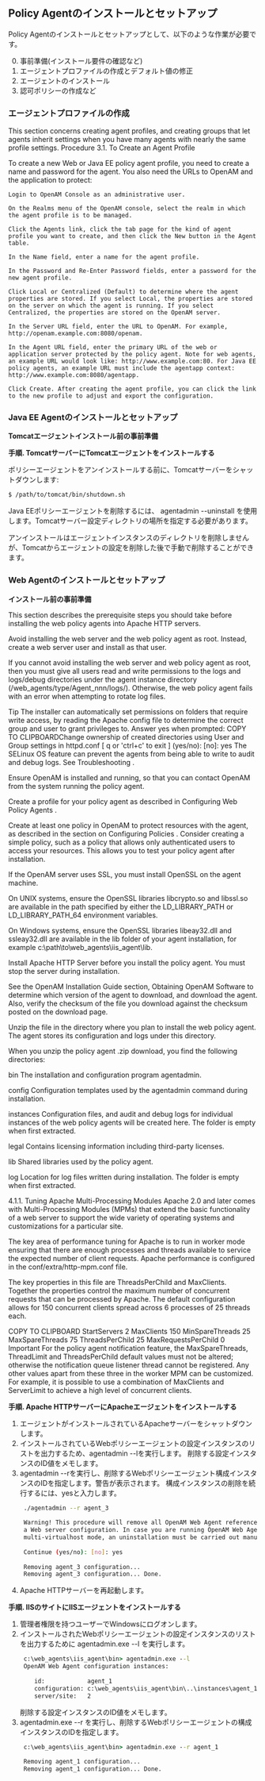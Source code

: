 ## Policy Agentのインストールとセットアップ

Policy Agentのインストールとセットアップとして、以下のような作業が必要です。

0. 事前準備(インストール要件の確認など)
1. エージェントプロファイルの作成とデフォルト値の修正
2. エージェントのインストール
3. 認可ポリシーの作成など

### エージェントプロファイルの作成

This section concerns creating agent profiles, and creating groups that let agents inherit settings when you have many agents with nearly the same profile settings.
Procedure 3.1. To Create an Agent Profile

To create a new Web or Java EE policy agent profile, you need to create a name and password for the agent. You also need the URLs to OpenAM and the application to protect:

    Login to OpenAM Console as an administrative user.

    On the Realms menu of the OpenAM console, select the realm in which the agent profile is to be managed.

    Click the Agents link, click the tab page for the kind of agent profile you want to create, and then click the New button in the Agent table.

    In the Name field, enter a name for the agent profile.

    In the Password and Re-Enter Password fields, enter a password for the new agent profile.

    Click Local or Centralized (Default) to determine where the agent properties are stored. If you select Local, the properties are stored on the server on which the agent is running. If you select Centralized, the properties are stored on the OpenAM server.

    In the Server URL field, enter the URL to OpenAM. For example, http://openam.example.com:8080/openam.

    In the Agent URL field, enter the primary URL of the web or application server protected by the policy agent. Note for web agents, an example URL would look like: http://www.example.com:80. For Java EE policy agents, an example URL must include the agentapp context: http://www.example.com:8080/agentapp.

    Click Create. After creating the agent profile, you can click the link to the new profile to adjust and export the configuration.

###  Java EE Agentのインストールとセットアップ

**Tomcatエージェントインストール前の事前準備**

**手順. TomcatサーバーにTomcatエージェントをインストールする**

ポリシーエージェントをアンインストールする前に、Tomcatサーバーをシャットダウンします:
```bash
$ /path/to/tomcat/bin/shutdown.sh
```
Java EEポリシーエージェントを削除するには、 agentadmin --uninstall を使用します。Tomcatサーバー設定ディレクトリの場所を指定する必要があります。

アンインストールはエージェントインスタンスのディレクトリを削除しませんが、Tomcatからエージェントの設定を削除した後で手動で削除することができます。

###  Web Agentのインストールとセットアップ

**インストール前の事前準備**

This section describes the prerequisite steps you should take before installing the web policy agents into Apache HTTP servers.

Avoid installing the web server and the web policy agent as root. Instead, create a web server user and install as that user.

If you cannot avoid installing the web server and web policy agent as root, then you must give all users read and write permissions to the logs and logs/debug directories under the agent instance directory (/web_agents/type/Agent_nnn/logs/). Otherwise, the web policy agent fails with an error when attempting to rotate log files.

Tip
The installer can automatically set permissions on folders that require write access, by reading the Apache config file to determine the correct group and user to grant privileges to. Answer yes when prompted:
COPY TO CLIPBOARDChange ownership of created directories using
User and Group settings in httpd.conf
[ q or 'ctrl+c' to exit ]
(yes/no): [no]: yes
The SELinux OS feature can prevent the agents from being able to write to audit and debug logs. See Troubleshooting .

Ensure OpenAM is installed and running, so that you can contact OpenAM from the system running the policy agent.

Create a profile for your policy agent as described in Configuring Web Policy Agents .

Create at least one policy in OpenAM to protect resources with the agent, as described in the section on Configuring Policies . Consider creating a simple policy, such as a policy that allows only authenticated users to access your resources. This allows you to test your policy agent after installation.

If the OpenAM server uses SSL, you must install OpenSSL on the agent machine.

On UNIX systems, ensure the OpenSSL libraries libcrypto.so and libssl.so are available in the path specified by either the LD_LIBRARY_PATH or LD_LIBRARY_PATH_64 environment variables.

On Windows systems, ensure the OpenSSL libraries libeay32.dll and ssleay32.dll are available in the lib folder of your agent installation, for example c:\path\to\web_agents\iis_agent\lib\.

Install Apache HTTP Server before you install the policy agent. You must stop the server during installation.

See the OpenAM Installation Guide section, Obtaining OpenAM Software to determine which version of the agent to download, and download the agent. Also, verify the checksum of the file you download against the checksum posted on the download page.

Unzip the file in the directory where you plan to install the web policy agent. The agent stores its configuration and logs under this directory.

When you unzip the policy agent .zip download, you find the following directories:

bin
The installation and configuration program agentadmin.

config
Configuration templates used by the agentadmin command during installation.

instances
Configuration files, and audit and debug logs for individual instances of the web policy agents will be created here. The folder is empty when first extracted.

legal
Contains licensing information including third-party licenses.

lib
Shared libraries used by the policy agent.

log
Location for log files written during installation. The folder is empty when first extracted.

4.1.1. Tuning Apache Multi-Processing Modules
Apache 2.0 and later comes with Multi-Processing Modules (MPMs) that extend the basic functionality of a web server to support the wide variety of operating systems and customizations for a particular site.

The key area of performance tuning for Apache is to run in worker mode ensuring that there are enough processes and threads available to service the expected number of client requests. Apache performance is configured in the conf/extra/http-mpm.conf file.

The key properties in this file are ThreadsPerChild and MaxClients. Together the properties control the maximum number of concurrent requests that can be processed by Apache. The default configuration allows for 150 concurrent clients spread across 6 processes of 25 threads each.

COPY TO CLIPBOARD<IfModule mpm_worker_module>
   StartServers          2
   MaxClients          150
   MinSpareThreads      25
   MaxSpareThreads      75
   ThreadsPerChild      25
   MaxRequestsPerChild   0
</IfModule>
Important
For the policy agent notification feature, the MaxSpareThreads, ThreadLimit and ThreadsPerChild default values must not be altered; otherwise the notification queue listener thread cannot be registered.
Any other values apart from these three in the worker MPM can be customized. For example, it is possible to use a combination of MaxClients and ServerLimit to achieve a high level of concurrent clients.

**手順. Apache HTTPサーバーにApacheエージェントをインストールする**

1. エージェントがインストールされているApacheサーバーをシャットダウンします。
2. インストールされているWebポリシーエージェントの設定インスタンスのリストを出力するため、agentadmin --lを実行します。
   削除する設定インスタンスのID値をメモします。
3. agentadmin --rを実行し、削除するWebポリシーエージェント構成インスタンスのIDを指定します。警告が表示されます。
   構成インスタンスの削除を続行するには、yesと入力します。
   ```bash
    ./agentadmin --r agent_3
    
    Warning! This procedure will remove all OpenAM Web Agent references from
    a Web server configuration. In case you are running OpenAM Web Agent in a
    multi-virtualhost mode, an uninstallation must be carried out manually.
    
    Continue (yes/no): [no]: yes
    
    Removing agent_3 configuration...
    Removing agent_3 configuration... Done.
   ```
4. Apache HTTPサーバーを再起動します。

**手順. IISのサイトにIISエージェントをインストールする**

1. 管理者権限を持つユーザーでWindowsにログオンします。
2. インストールされたWebポリシーエージェントの設定インスタンスのリストを出力するために agentadmin.exe --l を実行します。
   ```cmd
    c:\web_agents\iis_agent\bin> agentadmin.exe --l
    OpenAM Web Agent configuration instances:
    
       id:            agent_1
       configuration: c:\web_agents\iis_agent\bin\..\instances\agent_1
       server/site:   2
   ```
   削除する設定インスタンスのID値をメモします。
3. agentadmin.exe --r を実行し、削除するWebポリシーエージェントの構成インスタンスのIDを指定します。
   ```cmd
    c:\web_agents\iis_agent\bin> agentadmin.exe --r agent_1
    
    Removing agent_1 configuration...
    Removing agent_1 configuration... Done.
